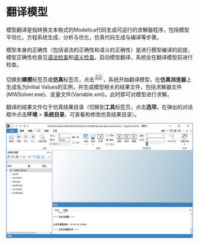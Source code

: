 # 翻译模型

模型翻译是指转换文本格式的Modelica代码生成可运行的求解器程序，包括模型平坦化，方程系统生成、分析与优化，仿真代码生成与编译等步骤。

模型本身的正确性（包括语法的正确性和语义的正确性）是进行模型编译的前提，模型正确性检查见[语法检查](#/forthExample/CheckAndCompileModel/CheckGrammar)和[语义检查](#/forthExample/CheckAndCompileModel/CheckSemantic)。启动模型翻译，系统会在翻译模型前进行检查。

切换到**建模**标签页或**仿真**标签页，点击![image-20200922192141178](TranslateModel.assets/翻译模型图标.png)，系统开始翻译模型，在**仿真浏览器**上生成名为Initial Values的实例，并生成模型相关的结果文件，包括求解器文件(MWSolver.exe)、变量文件(Variable.xml)。此时即可对模型进行求解。

翻译的结果文件位于仿真结果目录（切换到**工具**标签页，点击**选项**，在弹出的对话框中点击**环境** > **系统目录**，可查看和修改仿真结果目录）。

<img src="TranslateModel.assets/空结果显示.png" alt="image-20210122102208543" style="zoom:67%;" />
